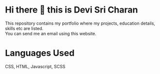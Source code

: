 # Hi there 👋 this is Devi Sri Charan
This repository contains my portfolio where my projects, education details, skills etc are listed. 
<br> You can send me an email using this website.</br>
# Languages Used
CSS, HTML, Javascript, SCSS
